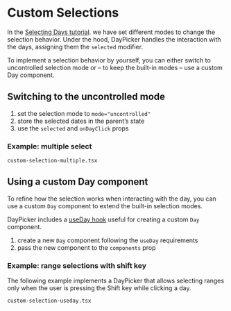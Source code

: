 # Custom Selections

In the [Selecting Days tutorial](/basics/selecting-days). we have set different
modes to change the selection behavior. Under the hood, DayPicker handles the
interaction with the days, assigning them the `selected` modifier.

To implement a selection behavior by yourself, you can either switch
to uncontrolled selection mode or – to keep the built-in modes – use a custom Day component.

## Switching to the uncontrolled mode

1. set the selection mode to `mode="uncontrolled"`
2. store the selected dates in the parent’s state
3. use the `selected` and `onDayClick` props

### Example: multiple select

```include
custom-selection-multiple.tsx
```

## Using a custom Day component

To refine how the selection works when interacting with the day, you can use a
custom `Day` component to extend the built-in selection modes.

DayPicker includes a [useDay hook](/api/functions/useDay) useful for creating a
custom `Day` component.

1. create a new `Day` component following the `useDay` requirements
2. pass the new component to the `components` prop

### Example: range selections with shift key

The following example implements a DayPicker that allows selecting ranges only
when the user is pressing the Shift key while clicking a day.

```include
custom-selection-useday.tsx
```
